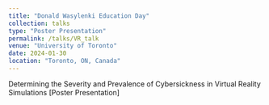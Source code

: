 ```yaml
---
title: "Donald Wasylenki Education Day"
collection: talks
type: "Poster Presentation"
permalink: /talks/VR_talk
venue: "University of Toronto"
date: 2024-01-30
location: "Toronto, ON, Canada"
---
```


Determining the Severity and Prevalence of Cybersickness in Virtual Reality Simulations [Poster Presentation]
